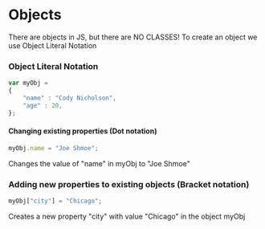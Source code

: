 # Objects

There are objects in JS, but there are NO CLASSES!
To create an object we use Object Literal Notation

### Object Literal Notation

```javascript
var myObj =
{
    "name" : "Cody Nicholson",
    "age" : 20,
};
```

#### Changing existing properties (Dot notation)

```javascript
myObj.name = "Joe Shmoe";
```

Changes the value of "name" in myObj to "Joe Shmoe"

### Adding new properties to existing objects (Bracket notation)

```javascript
myObj["city"] = "Chicago";
```

Creates a new property "city" with value "Chicago" in the object myObj
